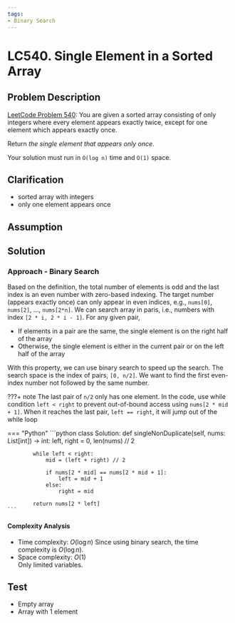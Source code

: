 ```yaml
---
tags:
- Binary Search
---
```


# LC540. Single Element in a Sorted Array
## Problem Description
[LeetCode Problem 540](https://leetcode.com/problems/single-element-in-a-sorted-array/): You are given a sorted array consisting of only integers where every element appears exactly twice, except for one element which appears exactly once.

Return _the single element that appears only once_.

Your solution must run in `O(log n)` time and `O(1)` space.

## Clarification
- sorted array with integers
- only one element appears once

## Assumption

## Solution
### Approach - Binary Search
Based on the definition, the total number of elements is odd and the last index is an even number with zero-based indexing. The target number (appears exactly once) can only appear in even indices, e.g., `nums[0]`, `nums[2]`, ..., `nums[2*n]`. We can search array in paris, i.e., numbers with index `[2 * i, 2 * i - 1]`. For any given pair,

- If elements in a pair are the same, the single element is on the right half of the array
- Otherwise, the single element is either in the current pair or on the left half of the array

With this property, we can use binary search to speed up the search. The search space is the index of pairs, `[0, n/2]`. We want to find the first even-index number not followed by the same number. 

???+ note
    The last pair of `n/2` only has one element. In the code, use while condition `left < right` to prevent out-of-bound access using `nums[2 * mid + 1]`. When it reaches the last pair, `left == right`, it will jump out of the while loop

=== "Python"
    ```python
    class Solution:
        def singleNonDuplicate(self, nums: List[int]) -> int:
            left, right = 0, len(nums) // 2

            while left < right:
                mid = (left + right) // 2

                if nums[2 * mid] == nums[2 * mid + 1]:
                    left = mid + 1
                else:
                    right = mid

            return nums[2 * left]
    ```

#### Complexity Analysis
* Time complexity: $O(\log n)$ 
Since using binary search, the time complexity is $O(\log n)$.
* Space complexity: $O(1)$  
Only limited variables.

## Test
- Empty array
- Array with 1 element